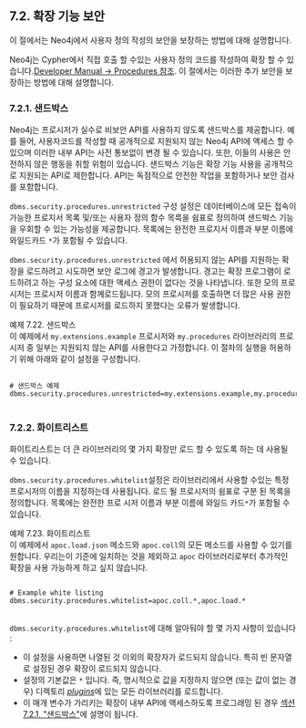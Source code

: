 ## 7.2. 확장 기능 보안                  

<div class="abstract">
	<p>이 절에서는 Neo4j에서 사용자 정의 작성의 보안을 보장하는 방법에 대해 설명합니다.
	</p>
</div>

Neo4j는 Cypher에서 직접 호출 할 수있는 사용자 정의 코드를 작성하여 확장 할 수 있습니다.[Developer Manual → Procedures 참조](https://neo4j.com/docs/developer-manual/3.3/extending-neo4j/procedures/). 이 절에서는 이러한 추가 보안을 보장하는 방법에 대해 설명합니다.

### 7.2.1. 샌드박스                     

Neo4j는 프로시저가 실수로 비보안 API를 사용하지 않도록 샌드박스를 제공합니다. 예를 들어, 사용자코드를 작성할 때 공개적으로 지원되지 않는 Neo4j API에 액세스 할 수 있으며 이러한 내부 API는 사전 통보없이 변경 될 수 있습니다. 또한, 이들의 사용은 안전하지 않은 행동을 취할 위험이 있습니다. 샌드박스 기능은 확장 기능 사용을 공개적으로 지원되는 API로 제한합니다. API는 독점적으로 안전한 작업을 포함하거나 보안 검사를 포함합니다.           


`dbms.security.procedures.unrestricted` 구성 설정은 데이터베이스에 모든 접속이 가능한 프로지서 목록 및/또는 사용자 정의 함수 목륵을 쉼표로 정의하여 샌드박스 기능을 우회할 수 있는 가능성을 제공합니다. 목록에는 완전한 프로지서 이름과 부분 이름에 와일드카드 `*`가 포함될 수 있습니다.


`dbms.security.procedures.unrestricted` 에서 허용되지 않는 API를 지원하는 확장을 로드하려고 시도하면 보안 로그에 경고가 발생합니다. 경고는 확장 프로그램이 로드하려고 하는 구성 요소에 대한 액세스 권한이 없다는 것을 나타냅니다. 또한 모의 프로시저는 프로시저 이름과 함께로드됩니다. 모의 프로시저를 호출하면 더 많은 사용 권한이 필요하기 때문에 프로시저를 로드하지 못했다는 오류가 발생합니다.

<div class="example">
예제 7.22. 샌드박스
<div class="example-contents">
이 예제에서 <code>my.extensions.example</code> 프로시저와 <code>my.procedures</code> 라이브러리의 프로시저 중 일부는 지원되지 않는 API를 사용한다고 가정합니다. 이 절차의 실행을 허용하기 위해 아래와 같이 설정을 구성합니다.

<p>
<pre>
<code>
# 샌드박스 예제
dbms.security.procedures.unrestricted=my.extensions.example,my.procedures.*
</code>
</pre>
</div>
</div>

### 7.2.2. 화이트리스트                     

화이트리스트는 더 큰 라이브러리의 몇 가지 확장만 로드 할 수 있도록 하는 데 사용될 수 있습니다.

`dbms.security.procedures.whitelist`설정은 라이브러리에서 사용할 수있는 특정 프로시저의 이름을 지정하는데 사용됩니다. 로드 될 프로시저의 쉼표로 구분 된 목록을 정의합니다. 목록에는 완전한 프로 시저 이름과 부분 이름에 와일드 카드`*`가 포함될 수 있습니다.

<div class="example">
예제 7.23. 화이트리스트
<div class="example-contents">
이 예제에서 <code>apoc.load.json</code> 메소드와 <code>apoc.coll</code>의 모든 메소드를 사용할 수 있기를 원합니다. 우리는이 기준에 일치하는 것을 제외하고 <code>apoc</code> 라이브러리로부터 추가적인 확장을 사용 가능하게 하고 싶지 않습니다.

<p>
<pre>
<code>
# Example white listing
dbms.security.procedures.whitelist=apoc.coll.*,apoc.load.*
</code>
</pre>
</div>
</div>

`dbms.security.procedures.whitelist`에 대해 알아둬야 할 몇 가지 사항이 있습니다 :

- 이 설정을 사용하면 나열된 것 이외의 확장자가 로드되지 않습니다. 특히 빈 문자열로 설정된 경우 확장이 로드되지 않습니다.
- 설정의 기본값은 `*` 입니다. 즉, 명시적으로 값을 지정하지 않으면 (또는 값이 없는 경우) 디렉토리 [*plugins*](https://neo4j.com/docs/operations-manual/current/configuration/file-locations/)에 있는 모든 라이브러리를 로드합니다.
- 이 매개 변수가 가리키는 확장이 내부 API에 액세스하도록 프로그래밍 된 경우 [섹션 7.2.1, "샌드박스"](securing-extensions.md/#7.2.1-샌드박스)에 설명이 됩니다.